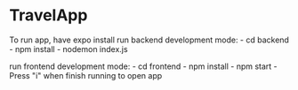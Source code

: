 # TravelApp
To run app,
have expo install
run backend development mode:
    - cd backend
    - npm install
    - nodemon index.js

run frontend development mode:
    - cd frontend
    - npm install
    - npm start
    - Press "i" when finish running to open app
